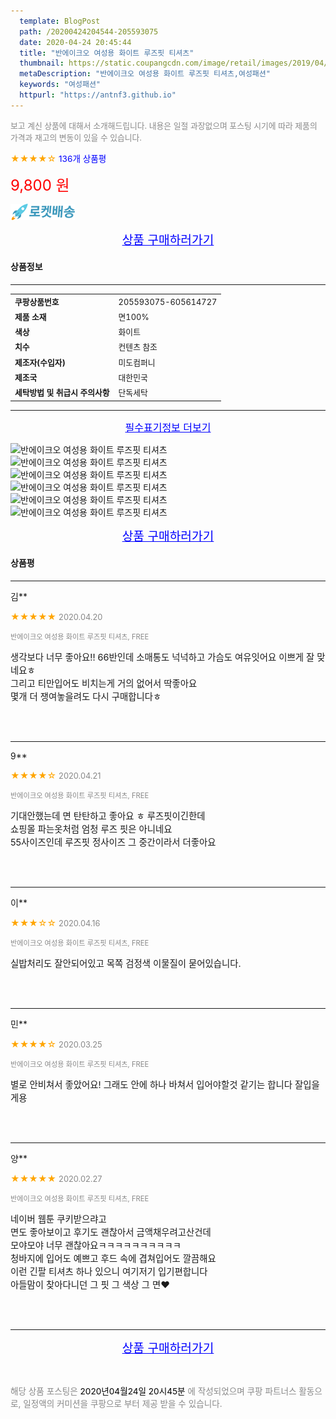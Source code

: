 ```yaml
---
  template: BlogPost
  path: /20200424204544-205593075
  date: 2020-04-24 20:45:44
  title: "반에이크오 여성용 화이트 루즈핏 티셔츠"
  thumbnail: https://static.coupangcdn.com/image/retail/images/2019/04/04/17/1/d7deae3b-6581-431f-a66b-8c99dd914f9e.jpg
  metaDescription: "반에이크오 여성용 화이트 루즈핏 티셔츠,여성패션"
  keywords: "여성패션"
  httpurl: "https://antnf3.github.io"
---
```

  
<span style="color: #888;font-size:0.8rem">보고 계신 상품에 대해서 소개해드립니다.
내용은 일절 과장없으며 포스팅 시기에 따라 제품의 가격과 재고의 변동이 있을 수 있습니다.</span>
  
<span style="color: orange;">★★★★☆</span> <span style="color: blue;font-size: 0.85rem;">136개 상품평</span>

<span style="font-size: 0.9rem"></span> 

<span style="color: red;font-size: 1.5rem;">9,800 원</span>

![로켓배송](/assets/rocket_logo.png)

<p align="center"><a href="http://me2.do/59AathDW" style="font-size: 1.2rem; color: blue;">상품 구매하러가기</a></p>

#### 상품정보

---

|                  |                       |
| ---------------- | --------------------- |
| **<span style="font-size:0.8rem;">쿠팡상품번호</span>** | <span style="font-size:0.8rem;">205593075-605614727</span> |
| **<span style="font-size:0.8rem;">제품 소재</span>**    | <span style="font-size:0.8rem;">면100%</span>        |
| **<span style="font-size:0.8rem;">색상</span>**    | <span style="font-size:0.8rem;">화이트</span>        |
| **<span style="font-size:0.8rem;">치수</span>**    | <span style="font-size:0.8rem;">컨텐츠 참조</span>        |
| **<span style="font-size:0.8rem;">제조자(수입자)</span>**    | <span style="font-size:0.8rem;">미도컴퍼니</span>        |
| **<span style="font-size:0.8rem;">제조국</span>**    | <span style="font-size:0.8rem;">대한민국</span>        |
| **<span style="font-size:0.8rem;">세탁방법 및 취급시 주의사항</span>**    | <span style="font-size:0.8rem;">단독세탁</span>        |




---

<p align="center"><a href="http://me2.do/59AathDW" style="font-size: 1rem; color: blue;">필수표기정보 더보기</a></p>

![반에이크오 여성용 화이트 루즈핏 티셔츠](http://thumbnail8.coupangcdn.com/thumbnails/remote/q89/image/product/content/vendorItem/2019/09/20/605614727/a3008d3f-f534-44a9-8c20-d65c65dc4ff5.jpg)
![반에이크오 여성용 화이트 루즈핏 티셔츠](http://thumbnail7.coupangcdn.com/thumbnails/remote/q89/image/retail/images/2019/04/04/11/3/47a9d268-8869-4430-90bb-80b0c387108f.jpg)
![반에이크오 여성용 화이트 루즈핏 티셔츠](http://thumbnail6.coupangcdn.com/thumbnails/remote/q89/image/retail/images/2019/04/04/11/8/c8c0896b-4704-4170-8ce9-be6e0e69fe3b.jpg)
![반에이크오 여성용 화이트 루즈핏 티셔츠](http://thumbnail9.coupangcdn.com/thumbnails/remote/q89/image/retail/images/2019/04/04/11/1/a6afcc2e-f758-455c-9d2c-b60b643836a3.jpg)
![반에이크오 여성용 화이트 루즈핏 티셔츠](http://thumbnail7.coupangcdn.com/thumbnails/remote/q89/image/retail/images/2019/04/04/14/6/5cfa7dfc-1b9d-46f9-b373-4b957536869b.jpg)
![반에이크오 여성용 화이트 루즈핏 티셔츠](http://thumbnail10.coupangcdn.com/thumbnails/remote/q89/image/retail/images/2019/04/04/14/6/4c6a27ef-447f-4779-9ff1-8de369674a23.jpg)

<p align="center"><a href="http://me2.do/59AathDW" style="font-size: 1.2rem; color: blue;">상품 구매하러가기</a></p>

#### 상품평
  
---
  
김**
    
<span style="color: orange;">★★★★★</span> <span style="font-size:0.8rem;color: #888;">2020.04.20</span>
    
<span style="color: #888;font-size:0.7rem">반에이크오 여성용 화이트 루즈핏 티셔츠, FREE</span>
    

    
<span style="font-size: 0.9rem;">생각보다 너무 좋아요!! 66반인데 소매통도 넉넉하고 가슴도 여유잇어요 이쁘게 잘 맞네요ㅎ<br/>그리고 티만입어도 비치는게 거의 없어서 딱좋아요<br/>몇개 더 쟁여놓을려도 다시 구매합니다ㅎ</span>
    
<br>
<br>

---
  
9**
    
<span style="color: orange;">★★★★☆</span> <span style="font-size:0.8rem;color: #888;">2020.04.21</span>
    
<span style="color: #888;font-size:0.7rem">반에이크오 여성용 화이트 루즈핏 티셔츠, FREE</span>
    

    
<span style="font-size: 0.9rem;">기대안했는데 면 탄탄하고 좋아요 ㅎ 루즈핏이긴한데<br/>쇼핑몰 파는옷처럼 엄청 루즈 핏은 아니네요<br/>55사이즈인데 루즈핏 정사이즈 그 중간이라서 더좋아요</span>
    
<br>
<br>

---
  
이**
    
<span style="color: orange;">★★★☆☆</span> <span style="font-size:0.8rem;color: #888;">2020.04.16</span>
    
<span style="color: #888;font-size:0.7rem">반에이크오 여성용 화이트 루즈핏 티셔츠, FREE</span>
    

    
<span style="font-size: 0.9rem;">실밥처리도 잘안되어있고 목쪽 검정색 이물질이 묻어있습니다.</span>
    
<br>
<br>

---
  
민**
    
<span style="color: orange;">★★★★☆</span> <span style="font-size:0.8rem;color: #888;">2020.03.25</span>
    
<span style="color: #888;font-size:0.7rem">반에이크오 여성용 화이트 루즈핏 티셔츠, FREE</span>
    

    
<span style="font-size: 0.9rem;">별로 안비쳐서 좋았어요! 그래도 안에 하나 바쳐서 입어야할것 같기는 합니다 잘입을게용</span>
    
<br>
<br>

---
  
양**
    
<span style="color: orange;">★★★★★</span> <span style="font-size:0.8rem;color: #888;">2020.02.27</span>
    
<span style="color: #888;font-size:0.7rem">반에이크오 여성용 화이트 루즈핏 티셔츠, FREE</span>
    

    
<span style="font-size: 0.9rem;">네이버 웹툰 쿠키받으랴고<br/>면도 좋아보이고 후기도 괜찮아서 금액채우려고산건데 <br/>모야모야 너무 괜찮아요ㅋㅋㅋㅋㅋㅋㅋㅋㅋㅋ<br/>청바지에 입어도 예쁘고 후드 속에 겹쳐입어도 깔끔해요<br/>이런 긴팔 티셔츠 하나 있으니 여기저기 입기편합니다<br/>아들맘이 찾아다니던 그 핏 그 색상 그 면❤️</span>
    
<br>
<br>


  
---
  
<p align="center"><a href="http://me2.do/59AathDW" style="font-size: 1.2rem; color: blue;">상품 구매하러가기</a></p>
  
<br>
  
<span style="font-size: 0.85rem; color: #888;">해당 상품 포스팅은 <span style="color: #000;"> 2020년04월24일 20시45분 </span> 에 작성되었으며 쿠팡 파트너스 활동으로, 일정액의 커미션을 쿠팡으로 부터 제공 받을 수 있습니다.</span>